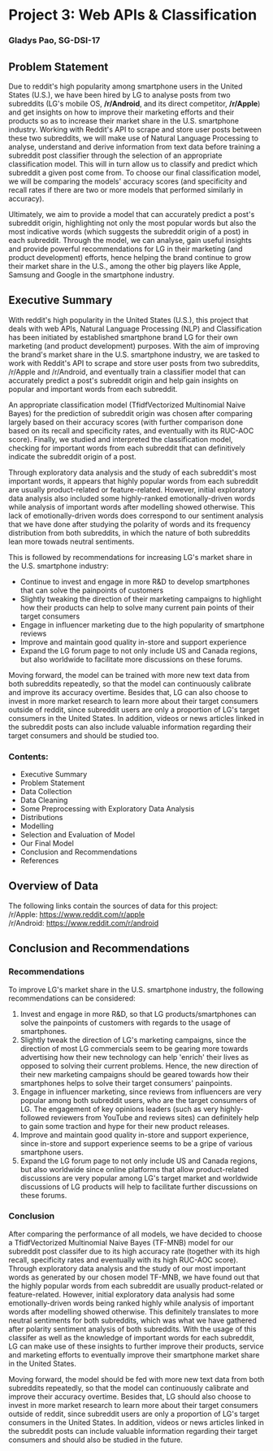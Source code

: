 # Project 3: Web APIs & Classification

### Gladys Pao, SG-DSI-17

## Problem Statement

Due to reddit's high popularity among smartphone users in the United States (U.S.), we have been hired by LG to analyse posts from two subreddits (LG's mobile OS, <b>/r/Android</b>, and its direct competitor, <b>/r/Apple</b>) and get insights on how to improve their marketing efforts and their products so as to increase their market share in the U.S. smartphone industry. Working with Reddit's API to scrape and store user posts between these two subreddits, we will make use of Natural Language Processing to analyse, understand and derive information from text data before training a subreddit post classifier through the selection of an appropriate classification model. This will in turn allow us to classify and predict which subreddit a given post come from. To choose our final classification model, we will be comparing the models' accuracy scores (and specificity and recall rates if there are two or more models that performed similarly in accuracy).

Ultimately, we aim to provide a model that can accurately predict a post's subreddit origin, highlighting not only the most popular words but also the most indicative words (which suggests the subreddit origin of a post) in each subreddit. Through the model, we can analyse, gain useful insights and provide powerful recommendations for LG in their marketing (and product development) efforts, hence helping the brand continue to grow their market share in the U.S., among the other big players like Apple, Samsung and Google in the smartphone industry.

## Executive Summary

With reddit's high popularity in the United States (U.S.), this project that deals with web APIs, Natural Language Processing (NLP) and Classification has been initiated by established smartphone brand LG for their own marketing (and product development) purposes. With the aim of improving the brand's market share in the U.S. smartphone industry, we are tasked to work with Reddit's API to scrape and store user posts from two subreddits, /r/Apple and /r/Android, and eventually train a classifier model that can accurately predict a post's subreddit origin and help gain insights on popular and important words from each subreddit.

An appropriate classification model (TfidfVectorized Multinomial Naive Bayes) for the prediction of subreddit origin was chosen after comparing largely based on their accuracy scores (with further comparison done based on its recall and specificity rates, and eventually with its RUC-AOC score). Finally, we studied and interpreted the classification model, checking for important words from each subreddit that can definitively indicate the subreddit origin of a post.

Through exploratory data analysis and the study of each subreddit's most important words, it appears that highly popular words from each subreddit are usually product-related or feature-related. However, initial exploratory data analysis also included some highly-ranked emotionally-driven words while analysis of important words after modelling showed otherwise. This lack of emotionally-driven words does correspond to our sentiment analysis that we have done after studying the polarity of words and its frequency distribution from both subreddits, in which the nature of both subreddits lean more towads neutral sentiments.

This is followed by recommendations for increasing LG's market share in the U.S. smartphone industry:

- Continue to invest and engage in more R&D to develop smartphones that can solve the painpoints of customers <br>
- Slightly tweaking the direction of their marketing campaigns to highlight how their products can help to solve many current pain points of their target consumers<br>
- Engage in influencer marketing due to the high popularity of smartphone reviews <br>
- Improve and maintain good quality in-store and support experience<br>
- Expand the LG forum page to not only include US and Canada regions, but also worldwide to facilitate more discussions on these forums.

Moving forward, the model can be trained with more new text data from both subreddits repeatedly, so that the model can continuously calibrate and improve its accuracy overtime. Besides that, LG can also choose to invest in more market research to learn more about their target consumers outside of reddit, since subreddit users are only a proportion of LG's target consumers in the United States. In addition, videos or news articles linked in the subreddit posts can also include valuable information regarding their target consumers and should be studied too.

### Contents:
- Executive Summary
- Problem Statement
- Data Collection
- Data Cleaning
- Some Preprocessing with Exploratory Data Analysis
- Distributions
- Modelling
- Selection and Evaluation of Model
- Our Final Model
- Conclusion and Recommendations
- References

## Overview of Data
The following links contain the sources of data for this project:<br>
/r/Apple: https://www.reddit.com/r/apple<br>
/r/Android: https://www.reddit.com/r/android

## Conclusion and Recommendations
### Recommendations
To improve LG's market share in the U.S. smartphone industry, the following recommendations can be considered:
1. Invest and engage in more R&D, so that LG products/smartphones can solve the painpoints of customers with regards to the usage of smartphones. <br>
2. Slightly tweak the direction of LG's marketing campaigns, since the direction of most LG commercials seem to be gearing more towards advertising how their new technology can help 'enrich' their lives as opposed to solving their current problems. Hence, the new direction of their new marketing campaigns should be geared towards how their smartphones helps to solve their target consumers' painpoints.<br>
3. Engage in influencer marketing, since reviews from influencers are very popular among both subreddit users, who are the target consumers of LG. The engagement of key opinions leaders (such as very highly-followed reviewers from YouTube and reviews sites) can definitely help to gain some traction and hype for their new product releases. <br>
4. Improve and maintain good quality in-store and support experience, since in-store and support experience seems to be a gripe of various smartphone users. <br>
5. Expand the LG forum page to not only include US and Canada regions, but also worldwide since online platforms that allow product-related discussions are very popular among LG's target market and worldwide discussions of LG products will help to facilitate further discussions on these forums.<br>

### Conclusion
After comparing the performance of all models, we have decided to choose a TfidfVectorized Multinomial Naive Bayes (TF-MNB) model for our subreddit post classifer due to its high accuracy rate (together with its high recall, specificity rates and eventually with its high RUC-AOC score). Through exploratory data analysis and the study of our most important words as generated by our chosen model TF-MNB, we have found out that the highly popular words from each subreddit are usually product-related or feature-related. However, initial exploratory data analysis had some emotionally-driven words being ranked highly while analysis of important words after modelling showed otherwise. This definitely translates to more neutral sentiments for both subreddits, which was what we have gathered after polarity sentiment analysis of both subreddits. With the usage of this classifer as well as the knowledge of important words for each subreddit, LG can make use of these insights to further improve their products, service and marketing efforts to eventually improve their smartphone market share in the United States.

Moving forward, the model should be fed with more new text data from both subreddits repeatedly, so that the model can continuously calibrate and improve their accuracy overtime. Besides that, LG should also choose to invest in more market research to learn more about their target consumers outside of reddit, since subreddit users are only a proportion of LG's target consumers in the United States. In addition, videos or news articles linked in the subreddit posts can include valuable information regarding their target consumers and should also be studied in the future.
